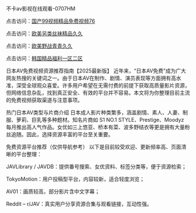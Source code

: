 不卡av影视在线观看-0707HM

点击访问：<a href="https://cfad.pages.dev/">国产99视频精品免费视频76</a>

点击访问：<a href="https://tfda.pages.dev/">欧美另类丝袜精品久久</a>

点击访问：<a href="https://gda-c7m.pages.dev/">欧美野战青青久久</a>

点击访问：<a href="https://rtj-3zo.pages.dev/">韩国精品福利一区二区</a>

日本AV免费视频资源推荐指南【2025最新版】
近年来，“日本AV免费”成为广大网友热搜的关键词之一。由于日本AV在制作、剧情、演员表现等方面拥有高水准，深受全球观众喜爱。许多用户希望在无需付费的前提下获取高质量影片资源，但网络信息杂乱，找到真正安全、有效的平台并不容易。本文将为你整理目前主流的免费视频获取渠道与注意事项。

热门日本AV类型与片商介绍
日本成人影片种类繁多，涵盖剧情、素人、人妻、制服、萝莉、巨乳等多种题材。知名片商如 S1 NO.1 STYLE、Prestige、Moodyz 每月推出高人气作品。女优如三上悠亚、桥本有菜、波多野结衣等更是拥有大量粉丝追随。因此，选择资源丰富的平台至关重要。

免费资源平台推荐（仅供导航参考）
以下是目前较受欢迎、更新频率高、页面清晰的平台整理：

JAVLibrary / JAVDB：提供番号搜索、女优资料、标签分类等，便于资源检索；

TokyoMotion：用户投稿型平台，内容较新，适合轻度浏览；

AV01：画质较高，部分影片含中文字幕；

Reddit – r/JAV：真实用户分享资源合集与观看链接，互动性强。

<span style="display:none;">[Canonical link](）</span>
